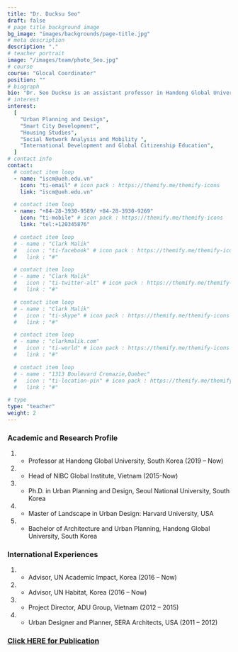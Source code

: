 ```yaml
---
title: "Dr. Ducksu Seo"
draft: false
# page title background image
bg_image: "images/backgrounds/page-title.jpg"
# meta description
description: "."
# teacher portrait
image: "/images/team/photo_Seo.jpg"
# course
course: "Glocal Coordinator"
position: ""
# biograph
bio: "Dr. Seo Ducksu is an assistant professor in Handong Global University as an urbanist who is leading creative urban projects and studies around the world. He was educated at Handong Global University for an architecture bachelor degree (2002) and at Harvard University for an urban design master degree (2010). Then he received a PH.D. in urban planning from Seoul National University (2018). He has experienced professional design and planning projects in renowned institutes of multiple countries, such as KRIHS and AURI in Korea (2005-2008), SEAR Architects in the US (2011-2012), and NIBC and ADU in Vietnam (2012-2019). Partnering with NIBC Global Institute and ISCM (Institute of Smart City and Management), he is enthusiastically involved in innovative urban planning projects and regional studies based on the sustainable city paradigm around emerging world cities."
# interest
interest:
  [
    "Urban Planning and Design",
    "Smart City Development",
    "Housing Studies",
    "Social Network Analysis and Mobility ",
    "International Development and Global Citizenship Education",
  ]
# contact info
contact:
  # contact item loop
  - name: "iscm@ueh.edu.vn"
    icon: "ti-email" # icon pack : https://themify.me/themify-icons
    link: "iscm@ueh.edu.vn"

  # contact item loop
  - name: "+84-28-3930-9589/ +84-28-3930-9269"
    icon: "ti-mobile" # icon pack : https://themify.me/themify-icons
    link: "tel:+120345876"

  # contact item loop
  # - name : "Clark Malik"
  #   icon : "ti-facebook" # icon pack : https://themify.me/themify-icons
  #   link : "#"

  # contact item loop
  # - name : "Clark Malik"
  #   icon : "ti-twitter-alt" # icon pack : https://themify.me/themify-icons
  #   link : "#"

  # contact item loop
  # - name : "Clark Malik"
  #   icon : "ti-skype" # icon pack : https://themify.me/themify-icons
  #   link : "#"

  # contact item loop
  # - name : "clarkmalik.com"
  #   icon : "ti-world" # icon pack : https://themify.me/themify-icons
  #   link : "#"

  # contact item loop
  # - name : "1313 Boulevard Cremazie,Quebec"
  #   icon : "ti-location-pin" # icon pack : https://themify.me/themify-icons
  #   link : "#"

# type
type: "teacher"
weight: 2
---
```


### Academic and Research Profile

1. - Professor at Handong Global University, South Korea (2019 – Now)
1. - Head of NIBC Global Institute, Vietnam (2015-Now)
1. - Ph.D. in Urban Planning and Design, Seoul National University, South Korea
1. - Master of Landscape in Urban Design: Harvard University, USA
1. - Bachelor of Architecture and Urban Planning, Handong Global University, South Korea

### International Experiences

1. - Advisor, UN Academic Impact, Korea (2016 – Now)
1. - Advisor, UN Habitat, Korea (2016 – Now)
1. - Project Director, ADU Group, Vietnam (2012 – 2015)
1. - Urban Designer and Planner, SERA Architects, USA (2011 – 2012)

### [Click HERE for Publication](https://scholar.google.co.kr/citations?user=7mawbTAAAAAJ&hl=en)‬
